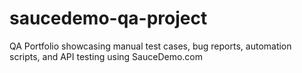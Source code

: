 # saucedemo-qa-project
QA Portfolio showcasing manual test cases, bug reports, automation scripts, and API testing using SauceDemo.com
